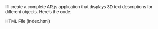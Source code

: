 I'll create a complete AR.js application that displays 3D text descriptions for different objects. Here's the code:


HTML File (index.html)

<!DOCTYPE html>
<html>
<head>
    <meta charset="utf-8">
    <meta name="viewport" content="width=device-width, initial-scale=1">
    <title>AR.js 3D Text Object Descriptions</title>
    <script src="https://aframe.io/releases/1.4.0/aframe.min.js"></script>
    <script src="https://cdn.jsdelivr.net/gh/AR-js-org/AR.js@3.4.5/aframe/build/aframe-ar.js"></script>
    <style>
        body {
            margin: 0;
            font-family: Arial, sans-serif;
        }
        
        #instructions {
            position: fixed;
            top: 10px;
            left: 10px;
            background: rgba(0, 0, 0, 0.7);
            color: white;
            padding: 10px;
            border-radius: 5px;
            z-index: 1000;
            max-width: 300px;
        }
        
        #markerInfo {
            position: fixed;
            bottom: 10px;
            left: 10px;
            background: rgba(0, 0, 0, 0.7);
            color: white;
            padding: 10px;
            border-radius: 5px;
            z-index: 1000;
            display: none;
        }
    </style>
</head>
<body>
    <div id="instructions">
        <h3>AR Object Descriptions</h3>
        <p>Point your camera at the markers to see 3D text descriptions of different objects.</p>
        <p>Available markers: Hiro, Kanji, A, B, C, F</p>
    </div>
    
    <div id="markerInfo">
        <p id="currentObject">No object detected</p>
    </div>

    <a-scene 
        embedded 
        arjs="sourceType: webcam; debugUIEnabled: false; detectionMode: mono_and_matrix; matrixCodeType: 3x3;"
        vr-mode-ui="enabled: false"
        renderer="logarithmicDepthBuffer: true;"
        loading-screen="enabled: false">
        
        <!-- Assets -->
        <a-assets>
            <!-- Define reusable materials -->
            <a-mixin id="text-style" 
                     geometry="primitive: plane; width: 4; height: 1" 
                     material="color: #1e3a8a; opacity: 0.8"
                     text="align: center; color: white; font: roboto; width: 8"></a-mixin>
        </a-assets>

        <!-- Hiro Marker - Smartphone -->
        <a-marker preset="hiro" id="hiro-marker">
            <a-entity id="smartphone-description" position="0 1 0">
                <!-- 3D Phone Model -->
                <a-box position="0 0.5 0" 
                       width="0.6" height="1.2" depth="0.1" 
                       color="#2c3e50"
                       animation="property: rotation; to: 0 360 0; loop: true; dur: 8000">
                </a-box>
                
                <!-- Screen -->
                <a-plane position="0 0.5 0.051" 
                         width="0.5" height="1" 
                         color="#4a90e2">
                </a-plane>
                
                <!-- Title -->
                <a-text value="SMARTPHONE" 
                        position="0 2 0" 
                        align="center" 
                        color="#e74c3c" 
                        scale="1.5 1.5 1.5"
                        font="roboto">
                </a-text>
                
                <!-- Description -->
                <a-text value="A portable device that combines\nmobile phone and computing\nfunctions into one unit.\nFeatures: Touchscreen, Apps,\nInternet, Camera, GPS"
                        position="0 -0.5 0" 
                        align="center" 
                        color="#2c3e50" 
                        scale="0.8 0.8 0.8"
                        font="roboto">
                </a-text>
            </a-entity>
        </a-marker>

        <!-- Kanji Marker - Laptop -->
        <a-marker preset="kanji" id="kanji-marker">
            <a-entity id="laptop-description" position="0 1 0">
                <!-- 3D Laptop Model -->
                <a-entity>
                    <!-- Base -->
                    <a-box position="0 0 0" 
                           width="1.5" height="0.1" depth="1" 
                           color="#34495e">
                    </a-box>
                    
                    <!-- Screen -->
                    <a-box position="0 0.5 -0.45" 
                           width="1.4" height="1" depth="0.05" 
                           color="#2c3e50"
                           rotation="-10 0 0">
                    </a-box>
                    
                    <!-- Screen Display -->
                    <a-plane position="0 0.5 -0.42" 
                             width="1.2" height="0.8" 
                             color="#3498db"
                             rotation="-10 0 0">
                    </a-plane>
                </a-entity>
                
                <!-- Title -->
                <a-text value="LAPTOP COMPUTER" 
                        position="0 2 0" 
                        align="center" 
                        color="#e67e22" 
                        scale="1.2 1.2 1.2"
                        font="roboto">
                </a-text>
                
                <!-- Description -->
                <a-text value="A portable personal computer\nwith a clamshell form factor.\nFeatures: Keyboard, Trackpad,\nPortable, Battery-powered,\nFull operating system"
                        position="0 -0.8 0" 
                        align="center" 
                        color="#2c3e50" 
                        scale="0.7 0.7 0.7"
                        font="roboto">
                </a-text>
            </a-entity>
        </a-marker>

        <!-- Pattern A Marker - Coffee Cup -->
        <a-marker type="pattern" url="https://cdn.jsdelivr.net/gh/AR-js-org/AR.js@3.4.5/data/data/patt.a" id="a-marker">
            <a-entity id="coffee-description" position="0 1 0">
                <!-- 3D Coffee Cup -->
                <a-entity>
                    <!-- Cup -->
                    <a-cylinder position="0 0.3 0" 
                                radius="0.3" height="0.6" 
                                color="#8b4513"
                                animation="property: rotation; to: 0 360 0; loop: true; dur: 6000">
                    </a-cylinder>
                    
                    <!-- Coffee -->
                    <a-cylinder position="0 0.55 0" 
                                radius="0.28" height="0.1" 
                                color="#3e2723">
                    </a-cylinder>
                    
                    <!-- Handle -->
                    <a-torus position="0.35 0.3 0" 
                             radius="0.15" radius-tubular="0.03" 
                             color="#8b4513"
                             rotation="0 0 90">
                    </a-torus>
                </a-entity>
                
                <!-- Title -->
                <a-text value="COFFEE CUP" 
                        position="0 1.5 0" 
                        align="center" 
                        color="#8b4513" 
                        scale="1.3 1.3 1.3"
                        font="roboto">
                </a-text>
                
                <!-- Description -->
                <a-text value="A drinking vessel designed\nfor hot beverages like coffee.\nFeatures: Handle for grip,\nInsulation, Various sizes,\nCeramic or paper material"
                        position="0 -0.5 0" 
                        align="center" 
                        color="#2c3e50" 
                        scale="0.6 0.6 0.6"
                        font="roboto">
                </a-text>
            </a-entity>
        </a-marker>

        <!-- Pattern B Marker - Book -->
        <a-marker type="pattern" url="https://cdn.jsdelivr.net/gh/AR-js-org/AR.js@3.4.5/data/data/patt.b" id="b-marker">
            <a-entity id="book-description" position="0 1 0">
                <!-- 3D Book -->
                <a-box position="0 0.2 0" 
                       width="0.8" height="1.2" depth="0.15" 
                       color="#c0392b"
                       animation="property: rotation; to: 5 365 -5; loop: true; dur: 10000">
                </a-box>
                
                <!-- Book spine -->
                <a-plane position="-0.4 0.2 0" 
                         width="1.2" height="0.15" 
                         color="#a93226"
                         rotation="0 0 90">
                </a-plane>
                
                <!-- Title -->
                <a-text value="BOOK" 
                        position="0 1.8 0" 
                        align="center" 
                        color="#c0392b" 
                        scale="1.5 1.5 1.5"
                        font="roboto">
                </a-text>
                
                <!-- Description -->
                <a-text value="A set of written or printed\npages bound together.\nFeatures: Knowledge storage,\nPortable learning, Pages,\nCover protection, Text & images"
                        position="0 -0.8 0" 
                        align="center" 
                        color="#2c3e50" 
                        scale="0.7 0.7 0.7"
                        font="roboto">
                </a-text>
            </a-entity>
        </a-marker>

        <!-- Camera -->
        <a-entity camera></a-entity>
    </a-scene>

    <script>
        // JavaScript for marker detection and UI updates
        document.addEventListener('DOMContentLoaded', function() {
            const markerInfo = document.getElementById('markerInfo');
            const currentObject = document.getElementById('currentObject');
            
            // Object descriptions
            const objectDescriptions = {
                'hiro-marker': 'Smartphone - Modern communication device',
                'kanji-marker': 'Laptop Computer - Portable computing device',
                'a-marker': 'Coffee Cup - Hot beverage container',
                'b-marker': 'Book - Knowledge and information storage'
            };
            
            // Add event listeners for each marker
            Object.keys(objectDescriptions).forEach(markerId => {
                const marker = document.getElementById(markerId);
                
                if (marker) {
                    marker.addEventListener('markerFound', function() {
                        markerInfo.style.display = 'block';
                        currentObject.textContent = objectDescriptions[markerId];
                        console.log(`Marker found: ${markerId}`);
                    });
                    
                    marker.addEventListener('markerLost', function() {
                        markerInfo.style.display = 'none';
                        currentObject.textContent = 'No object detected';
                        console.log(`Marker lost: ${markerId}`);
                    });
                }
            });
            
            // Hide instructions after 10 seconds
            setTimeout(() => {
                const instructions = document.getElementById('instructions');
                instructions.style.opacity = '0.3';
            }, 10000);
        });
        
        // Add floating animation component
        AFRAME.registerComponent('floating', {
            init: function() {
                this.el.setAttribute('animation', {
                    property: 'position',
                    to: '0 1.2 0',
                    direction: 'alternate',
                    loop: true,
                    dur: 2000,
                    easing: 'easeInOutSine'
                });
            }
        });
    </script>
</body>
</html>


Features of this AR.js Application:

1. **Multiple Markers Support**
• **Hiro Marker**: Shows a 3D smartphone with description
• **Kanji Marker**: Displays a laptop computer
• **Pattern A**: Shows a coffee cup
• **Pattern B**: Displays a book


2. **3D Objects with Descriptions**

Each marker displays:
• A 3D model of the object
• Animated title text
• Detailed description text
• Smooth animations


3. **Interactive Features**
• Real-time marker detection
• UI updates when markers are found/lost
• Floating animations
• Rotating 3D models


4. **Responsive Design**
• Works on mobile devices
• Adaptive text sizing
• Touch-friendly interface


How to Use:
1. **Save the code** as `index.html`
2. **Serve it** using a local server (required for camera access):
```bash
# Using Python
python -m http.server 8000

# Using Node.js
npx serve .
```
3. **Access** via `http://localhost:8000`
4. **Print AR markers** from AR.js repository or use:
- Hiro marker: [Download here](https://github.com/AR-js-org/AR.js/blob/master/data/images/hiro.png)
- Kanji marker: [Download here](https://github.com/AR-js-org/AR.js/blob/master/data/images/kanji.png)


5. **Point your camera** at the printed markers to see the 3D text descriptions!

The application will automatically detect the markers and display corresponding 3D objects with detailed text descriptions floating above them.
